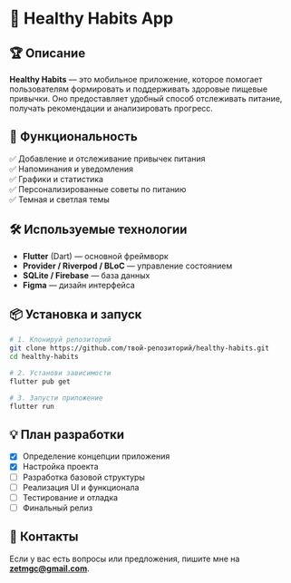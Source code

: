 # 📱 Healthy Habits App

## 🏆 Описание
**Healthy Habits** — это мобильное приложение, которое помогает пользователям формировать и поддерживать здоровые пищевые привычки. Оно предоставляет удобный способ отслеживать питание, получать рекомендации и анализировать прогресс.

## 🚀 Функциональность
✅ Добавление и отслеживание привычек питания  
✅ Напоминания и уведомления  
✅ Графики и статистика  
✅ Персонализированные советы по питанию  
✅ Темная и светлая темы

## 🛠️ Используемые технологии
- **Flutter** (Dart) — основной фреймворк
- **Provider / Riverpod / BLoC** — управление состоянием
- **SQLite / Firebase** — база данных
- **Figma** — дизайн интерфейса

## 📦 Установка и запуск
```bash
# 1. Клонируй репозиторий
git clone https://github.com/твой-репозиторий/healthy-habits.git
cd healthy-habits

# 2. Установи зависимости
flutter pub get

# 3. Запусти приложение
flutter run
```

## 💡 План разработки
- [x] Определение концепции приложения
- [x] Настройка проекта
- [ ] Разработка базовой структуры
- [ ] Реализация UI и функционала
- [ ] Тестирование и отладка
- [ ] Финальный релиз

## 📩 Контакты
Если у вас есть вопросы или предложения, пишите мне на **zetmgc@gmail.com**.
